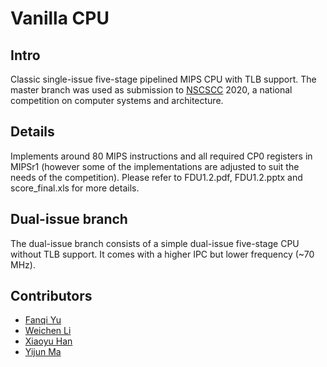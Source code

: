 # Vanilla CPU

## Intro
Classic single-issue five-stage pipelined MIPS CPU with TLB support.
The master branch was used as submission to [NSCSCC](http://www.nscscc.org) 2020, a national competition on computer systems and architecture.

## Details
Implements around 80 MIPS instructions and all required CP0 registers in MIPSr1 (however some of the implementations are adjusted to suit the needs of the competition).
Please refer to FDU1.2.pdf, FDU1.2.pptx and score_final.xls for more details.

## Dual-issue branch
The dual-issue branch consists of a simple dual-issue five-stage CPU without TLB support. It comes with a higher IPC but lower frequency (~70 MHz).

## Contributors
- [Fanqi Yu](https://github.com/TwistsOfFate)
- [Weichen Li](https://github.com/kleinercubs)
- [Xiaoyu Han](https://github.com/HatsuneHan)
- [Yijun Ma](https://github.com/jasha64)
